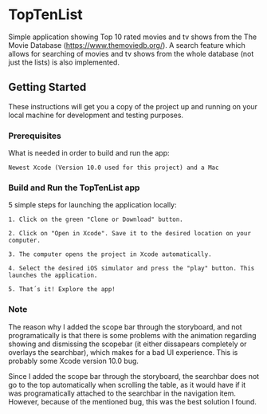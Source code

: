 # TopTenList

Simple application showing Top 10 rated movies and tv shows from the The Movie Database (https://www.themoviedb.org/). 
A search feature which allows for searching of movies and tv shows from the whole database (not just the lists) is also implemented.

## Getting Started

These instructions will get you a copy of the project up and running on your local machine for development and testing purposes. 

### Prerequisites

What is needed in order to build and run the app:
```
Newest Xcode (Version 10.0 used for this project) and a Mac
```

### Build and Run the TopTenList app

5 simple steps for launching the application locally:

```
1. Click on the green "Clone or Download" button.
```
```
2. Click on "Open in Xcode". Save it to the desired location on your computer.
```
```
3. The computer opens the project in Xcode automatically.
```
```
4. Select the desired iOS simulator and press the "play" button. This launches the application. 
```
```
5. That´s it! Explore the app! 
```

### Note
The reason why I added the scope bar through the storyboard, and not programatically is that there is some problems with the animation regarding showing and dismissing the scopebar (it either dissapears completely or overlays the searchbar), which makes for a bad UI experience. This is probably some Xcode version 10.0 bug.

Since I added the scope bar through the storyboard, the searchbar does not go to the top automatically when scrolling the table, as it would have if it was programatically attached to the searchbar in the navigation item. However, because of the mentioned bug, this was the best solution I found. 
